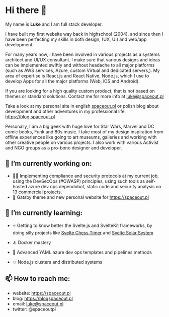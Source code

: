 # Hi there 👋

My name is **Luke** and I am full stack developer.

I have built my first website way back in highschool (2004), and since then I have been perfecting my skills in both design, (UX, UI) and web/app development.

For many years now, I have been involved in various projects as a systems architect and UI/UX consultant. I make sure that various designs and ideas can be implemented swiftly and without headache to all major platforms (such as AWS services, Azure, custom Virtual and dedicated servers,). My area of expertise is React.js and React Native, Node.js, which I use to develop Apps for all the major platforms (Web, iOS and Android).

If you are looking for a high quality custom product, that is not based on themes or standard solutions. Contact me for more info at [luke@spaceout.pl](mailto:luke@spaceout.pl)

Take a look at my personal site in english [spaceout.pl](https://spaceout.pl)  or polish blog about development and other adventures in my professional life. https://blog.spaceout.pl

Personally, I am a big geek with huge love for Star Wars, Marvel and DC comic books, Funk and 80s music. I take most of my design inspiration from offline experiences like going to art museums, galleries and working with other creative people on various projects. I also work with various Activist and NGO groups as a pro-bono designer and developer.



## 🔭 I’m currently working on: 

- :guardsman: ​Implementing compliance and security protocols at my current job, using the DevSecOps (#OWASP) principles, using such tools as self-hosted azure dev ops dependobot, static code and security analysis on 13 commercial projects. 
- :space_invader: Gatsby theme and new personal website for https://spaceout.pl  



## 🌱 I’m currently learning: 

- :star: ​Getting to know better the Svelte.js and SvelteKit frameworks, by doing silly projects like [Svelte Chess Timer](https://github.com/MassivDash/Svelte-Chess-Timer)  and [Svelte Solar System](https://github.com/MassivDash/svelte-solar-system)

- :anchor: ​Docker mastery 
- :rocket: ​Advanced YAML azure dev ops templates and pipelines methods 
- :boom: ​Node.js clusters and distributed systems 



## 📫 How to reach me:

- website: https://spaceout.pl
- blog: https://blogspaceout.pl
- email: [luke@spaceout.pl](mailto:luke@spaceout.pl)
- twitter: @spaceoutpl



<!--
**MassivDash/MassivDash** is a ✨ _special_ ✨ repository because its `README.md` (this file) appears on your GitHub profile.

Here are some ideas to get you started:

- 🔭 I’m currently working on ...
- 🌱 I’m currently learning ...
- 👯 I’m looking to collaborate on ...
- 🤔 I’m looking for help with ...
- 💬 Ask me about ...
- 📫 How to reach me: ...
- 😄 Pronouns: ...
- ⚡ Fun fact: ...
-->
